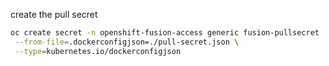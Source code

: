 create the pull secret

```sh
oc create secret -n openshift-fusion-access generic fusion-pullsecret  \
 --from-file=.dockerconfigjson=./pull-secret.json \
 --type=kubernetes.io/dockerconfigjson
```